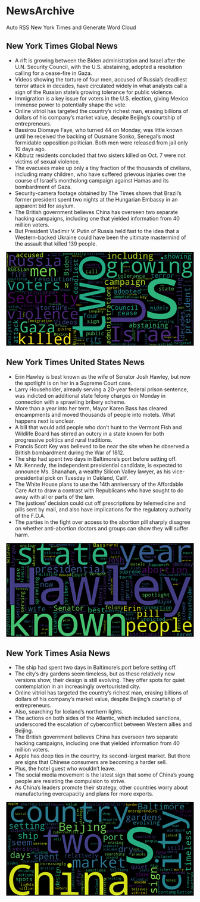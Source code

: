 # NewsArchive
Auto RSS New York Times and Generate Word Cloud

## New York Times Global News
* A rift is growing between the Biden administration and Israel after the U.N. Security Council, with the U.S. abstaining, adopted a resolution calling for a cease-fire in Gaza.
* Videos showing the torture of four men, accused of Russia’s deadliest terror attack in decades, have circulated widely in what analysts call a sign of the Russian state’s growing tolerance for public violence.
* Immigration is a key issue for voters in the U.S. election, giving Mexico immense power to potentially shape the vote.
* Online vitriol has targeted the country’s richest man, erasing billions of dollars of his company’s market value, despite Beijing’s courtship of entrepreneurs.
* Bassirou Diomaye Faye, who turned 44 on Monday, was little known until he received the backing of Ousmane Sonko, Senegal’s most formidable opposition politician. Both men were released from jail only 10 days ago.
* Kibbutz residents concluded that two sisters killed on Oct. 7 were not victims of sexual violence.
* The evacuees make up only a tiny fraction of the thousands of civilians, including many children, who have suffered grievous injuries over the course of Israel’s monthslong campaign against Hamas and its bombardment of Gaza.
* Security-camera footage obtained by The Times shows that Brazil’s former president spent two nights at the Hungarian Embassy in an apparent bid for asylum.
* The British government believes China has overseen two separate hacking campaigns, including one that yielded information from 40 million voters.
* But President Vladimir V. Putin of Russia held fast to the idea that a Western-backed Ukraine could have been the ultimate mastermind of the assault that killed 139 people.

![Global](./global.png)
## New York Times United States News
* Erin Hawley is best known as the wife of Senator Josh Hawley, but now the spotlight is on her in a Supreme Court case.
* Larry Householder, already serving a 20-year federal prison sentence, was indicted on additional state felony charges on Monday in connection with a sprawling bribery scheme.
* More than a year into her term, Mayor Karen Bass has cleared encampments and moved thousands of people into motels. What happens next is unclear.
* A bill that would add people who don’t hunt to the Vermont Fish and Wildlife Board has stirred an outcry in a state known for both progressive politics and rural traditions.
* Francis Scott Key was believed to be near the site when he observed a British bombardment during the War of 1812.
* The ship had spent two days in Baltimore’s port before setting off.
* Mr. Kennedy, the independent presidential candidate, is expected to announce Ms. Shanahan, a wealthy Silicon Valley lawyer, as his vice-presidential pick on Tuesday in Oakland, Calif.
* The White House plans to use the 14th anniversary of the Affordable Care Act to draw a contrast with Republicans who have sought to do away with all or parts of the law.
* The justices’ decision could cut off prescriptions by telemedicine and pills sent by mail, and also have implications for the regulatory authority of the F.D.A.
* The parties in the fight over access to the abortion pill sharply disagree on whether anti-abortion doctors and groups can show they will suffer harm.

![US](./usnews.png)
## New York Times Asia News
* The ship had spent two days in Baltimore’s port before setting off.
* The city’s dry gardens seem timeless, but as these relatively new versions show, their design is still evolving. They offer spots for quiet contemplation in an increasingly overtouristed city.
* Online vitriol has targeted the country’s richest man, erasing billions of dollars of his company’s market value, despite Beijing’s courtship of entrepreneurs.
* Also, searching for Iceland’s northern lights.
* The actions on both sides of the Atlantic, which included sanctions, underscored the escalation of cyberconflict between Western allies and Beijing.
* The British government believes China has overseen two separate hacking campaigns, including one that yielded information from 40 million voters.
* Apple has deep ties in the country, its second-largest market. But there are signs that Chinese consumers are becoming a harder sell.
* Plus, the hotel guest who wouldn’t leave.
* The social media movement is the latest sign that some of China’s young people are resisting the compulsion to strive.
* As China’s leaders promote their strategy, other countries worry about manufacturing overcapacity and plans for more exports.

![Asian](./asian.png)
